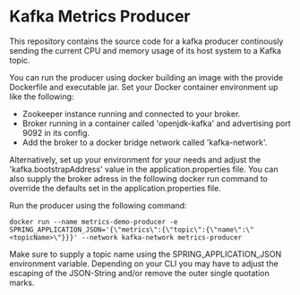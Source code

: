 # Kafka Metrics Producer
This repository contains the source code for a kafka producer continously sending the current CPU and memory usage of its host system to a Kafka topic.

You can run the producer using docker building an image with the provide Dockerfile and executable jar.
Set your Docker container environment up like the following:
- Zookeeper instance running and connected to your broker.
- Broker running in a container called 'openjdk-kafka' and advertising port 9092 in its config.
- Add the broker to a docker bridge network called 'kafka-network'.

Alternatively, set up your environment for your needs and adjust the 'kafka.bootstrapAddress' value in the application.properties file.
You can also supply the broker adress in the following docker run command to override the defaults set in the application.properties file.

Run the producer using the following command:
```
docker run --name metrics-demo-producer -e SPRING_APPLICATION_JSON='{\"metrics\":{\"topic\":{\"name\":\"<topicName>\"}}}' --network kafka-network metrics-producer
```
Make sure to supply a topic name using the SPRING_APPLICATION_JSON environment variable.
Depending on your CLI you may have to adjust the escaping of the JSON-String and/or remove the outer single quotation marks.
